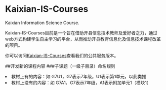 # Kaixian-IS-Courses
Kaixian Information Science Course. 

Kaixian-IS-Courses目前是一个旨在借助开县信息技术教师及爱好者之力，通过web方式构建学生自主学习的平台，从而推动开县教育信息化及信息技术课程改革的项目。

你可以访问[Kaixian-IS-Courses](http://www.kxjx.cn/kxisc)查看我们的公共服务版本。


##开发新的课程内容
###子课题（一级子目录）命名规则
<li>教材上有的内容：如 G7U1，G7表示7年级，U1表示第1单元，以此类推</li>
<li>教材上没有的内容：如 G7A1，G7表示7年级，A1表示附加单元1（模块1）</li>

